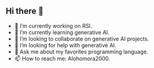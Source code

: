 ## Hi there 👋

- 🔭 I’m currently working on RSI.
- 🌱 I’m currently learning generative AI.
- 👯 I’m looking to collaborate on generative AI projects.
- 🤔 I’m looking for help with generative AI.
- 💬 Ask me about my favorites programming language.
- 📫 How to reach me: Alohomora2000.
